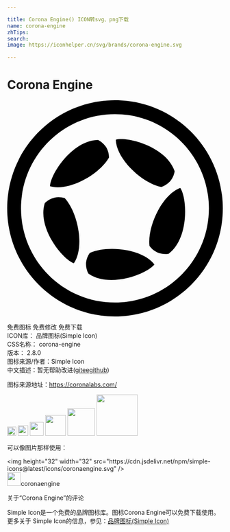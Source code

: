 ```yaml
---

title: Corona Engine() ICON转svg、png下载
name: corona-engine
zhTips: 
search: 
image: https://iconhelper.cn/svg/brands/corona-engine.svg

---
```


# Corona Engine  <small style="font-size: 60%;font-weight: 100"></small>

<div id="svg" class="svg-wrap">
<svg role="img" viewBox="0 0 24 24" xmlns="http://www.w3.org/2000/svg"><title>Corona Engine icon</title><path d="M11.986,0C11.986,0,11.986,0,11.986,0C5.358,0.008-0.008,5.387,0,12.015 C0.008,18.642,5.387,24.008,12.015,24C18.636,23.992,24,18.622,24,12C23.996,5.369,18.617-0.004,11.986,0z M12.007,22.455 c-5.774,0.006-10.461-4.67-10.467-10.445C1.535,6.236,6.211,1.55,11.985,1.544C17.763,1.541,22.449,6.223,22.452,12 C22.452,17.77,17.777,22.449,12.007,22.455z M13.689,7.5c1.008,1.059,2.329,1.903,3.472,2.133c0.362-0.118,0.688-0.326,0.948-0.605 c0.277-0.324,0.46-0.718,0.529-1.139c-0.012-0.038-0.027-0.076-0.041-0.116l0,0c-0.49-1.318-1.804-2.265-3.158-2.831 c-1.333-0.557-2.695-0.746-3.35-0.558C12.112,5.395,12.769,6.535,13.689,7.5L13.689,7.5L13.689,7.5z M16.798,12.226 c-0.697,1.284-1.093,2.799-0.96,3.957c0.225,0.307,0.523,0.553,0.869,0.713c0.394,0.163,0.826,0.215,1.247,0.151 c0.038-0.027,0.07-0.053,0.1-0.075c1.103-0.872,1.6-2.413,1.72-3.875c0.119-1.438-0.122-2.79-0.503-3.354 c-0.957,0.334-1.839,1.311-2.473,2.482L16.798,12.226z M8.227,8.993c1.32-0.631,2.532-1.625,3.105-2.639 c0-0.381-0.097-0.755-0.283-1.088c-0.223-0.363-0.541-0.658-0.92-0.853l-0.123,0.002C8.6,4.473,7.292,5.428,6.334,6.541l0,0 C5.392,7.633,4.791,8.87,4.767,9.55c0.969,0.288,2.258,0.017,3.459-0.559L8.227,8.993z M7.96,14.641 c-0.193-1.449-0.765-2.907-1.553-3.767c-0.363-0.117-0.749-0.14-1.123-0.067l0,0c-0.415,0.099-0.794,0.31-1.097,0.61l-0.036,0.118 c-0.38,1.355,0.126,2.893,0.887,4.146c0.749,1.233,1.741,2.185,2.382,2.418c0.577-0.832,0.718-2.139,0.54-3.459L7.96,14.641z M13.257,16.641c-1.439-0.264-3.004-0.172-4.065,0.311c-0.224,0.308-0.366,0.668-0.411,1.046c-0.034,0.426,0.05,0.852,0.243,1.233 c0.033,0.025,0.067,0.047,0.1,0.068c1.172,0.779,2.793,0.774,4.223,0.438c1.405-0.332,2.619-0.979,3.039-1.515 c-0.614-0.807-1.817-1.344-3.128-1.584L13.257,16.641z"/></svg>
</div>
<detail full-name='corona-engine'></detail>

<div class="detail-page">
<p>
<span><span class="badge-success badge">免费图标</span> <span class="badge-success badge">免费修改</span>  <span class="badge-success badge">免费下载</span> </span>
<br/>
<span>
ICON库：
<span class="badge-secondary badge">品牌图标(Simple Icon)</span> 
</span>
<br/>
<span>
CSS名称：
<span class="badge-secondary badge">corona-engine</span> 
</span>

<br/>
<span>
版本：
<span class="badge-secondary badge">2.8.0</span> 
</span>
<br/>
<span>图标来源/作者：<span class="badge-light badge">Simple Icon</span></span> 
<br/>
<span class="zh-detail">中文描述：暂无<span class="help-link"><span>帮助改进</span>(<a href="https://gitee.com/liuwave/icon-helper/edit/master/json/brands/corona-engine.json" target="_blank" rel="noopener noreferrer">gitee</a><a href="https://github.com/liuwave/icon-helper/edit/master/json/brands/corona-engine.json" target="_blank" rel="noopener noreferrer">github</a></span>)</span><br/>
</p>
</div><div class="description description alert alert-light"><p>图标来源地址：<a href="https://coronalabs.com/" target="_blank" rel="noopener noreferrer">https://coronalabs.com/</a></p></div>
<div class="alert alert-dark">
<img height="21" width="21" src="https://cdn.jsdelivr.net/npm/simple-icons@latest/icons/coronaengine.svg" />
<img height="24" width="24" src="https://cdn.jsdelivr.net/npm/simple-icons@latest/icons/coronaengine.svg" />
<img height="32" width="32" src="https://cdn.jsdelivr.net/npm/simple-icons@latest/icons/coronaengine.svg" />
<img height="48" width="48" src="https://cdn.jsdelivr.net/npm/simple-icons@latest/icons/coronaengine.svg" />
<img height="64" width="64" src="https://cdn.jsdelivr.net/npm/simple-icons@latest/icons/coronaengine.svg" />
<img height="96" width="96" src="https://cdn.jsdelivr.net/npm/simple-icons@latest/icons/coronaengine.svg" />

</div>
<div>
  <p>可以像图片那样使用：    
  </p>
  <div class="alert alert-primary" style="font-size: 14px">
    &lt;img height="32" width="32" src="https://cdn.jsdelivr.net/npm/simple-icons@latest/icons/coronaengine.svg" /&gt;
    <copy-btn content='<img height="32" width="32" src="https://cdn.jsdelivr.net/npm/simple-icons@latest/icons/coronaengine.svg" />'></copy-btn>
  </div>
  <div class="alert alert-secondary">
    <img height="32" width="32" src="https://cdn.jsdelivr.net/npm/simple-icons@latest/icons/coronaengine.svg" />coronaengine
    <copy-btn content="coronaengine" btn-title="复制图标名称"></copy-btn>
  </div>
</div>

<Vssue title="关于“Corona Engine”的评论" >关于“Corona Engine”的评论</Vssue>


<div><p>Simple Icon是一个免费的品牌图标库。图标Corona Engine可以免费下载使用。更多关于  Simple Icon的信息，参见：<a target="_blank" href="https://iconhelper.cn/brands.html">品牌图标(Simple Icon)</a>
</p></div>
